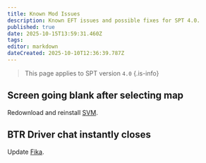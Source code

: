 ```yaml
---
title: Known Mod Issues
description: Known EFT issues and possible fixes for SPT 4.0.
published: true
date: 2025-10-15T13:59:31.460Z
tags: 
editor: markdown
dateCreated: 2025-10-10T12:36:39.787Z
---
```


> This page applies to SPT version `4.0`
{.is-info}


## Screen going blank after selecting map
Redownload and reinstall [SVM](https://forge.sp-tarkov.com/mod/236/server-value-modifier-svm).

## BTR Driver chat instantly closes
Update [Fika](https://forge.sp-tarkov.com/mod/2326/project-fika).

